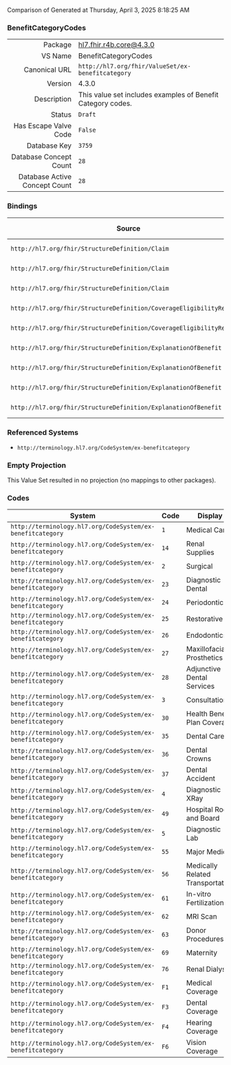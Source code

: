 Comparison of 
Generated at Thursday, April 3, 2025 8:18:25 AM

### BenefitCategoryCodes

|      |     |
| ---: | --- |
| Package | hl7.fhir.r4b.core@4.3.0 |
| VS Name | BenefitCategoryCodes |
| Canonical URL | `http://hl7.org/fhir/ValueSet/ex-benefitcategory` |
| Version | 4.3.0 |
| Description | This value set includes examples of Benefit Category codes. |
| Status | `Draft` |
| Has Escape Valve Code | `False` |
| Database Key | `3759` |
| Database Concept Count | `28` |
| Database Active Concept Count | `28` |
### Bindings

| Source | Element | Binding | Strength | Element Short |
| ------ | ------- | ------- | -------- | ------------- |
| `http://hl7.org/fhir/StructureDefinition/Claim` | `Claim.item.category` | `http://hl7.org/fhir/ValueSet/ex-benefitcategory` | `Example` | Benefit classification |
| `http://hl7.org/fhir/StructureDefinition/Claim` | `Claim.item.detail.category` | `http://hl7.org/fhir/ValueSet/ex-benefitcategory` | `Example` | Benefit classification |
| `http://hl7.org/fhir/StructureDefinition/Claim` | `Claim.item.detail.subDetail.category` | `http://hl7.org/fhir/ValueSet/ex-benefitcategory` | `Example` | Benefit classification |
| `http://hl7.org/fhir/StructureDefinition/CoverageEligibilityRequest` | `CoverageEligibilityRequest.item.category` | `http://hl7.org/fhir/ValueSet/ex-benefitcategory` | `Example` | Benefit classification |
| `http://hl7.org/fhir/StructureDefinition/CoverageEligibilityResponse` | `CoverageEligibilityResponse.insurance.item.category` | `http://hl7.org/fhir/ValueSet/ex-benefitcategory` | `Example` | Benefit classification |
| `http://hl7.org/fhir/StructureDefinition/ExplanationOfBenefit` | `ExplanationOfBenefit.item.category` | `http://hl7.org/fhir/ValueSet/ex-benefitcategory` | `Example` | Benefit classification |
| `http://hl7.org/fhir/StructureDefinition/ExplanationOfBenefit` | `ExplanationOfBenefit.item.detail.category` | `http://hl7.org/fhir/ValueSet/ex-benefitcategory` | `Example` | Benefit classification |
| `http://hl7.org/fhir/StructureDefinition/ExplanationOfBenefit` | `ExplanationOfBenefit.item.detail.subDetail.category` | `http://hl7.org/fhir/ValueSet/ex-benefitcategory` | `Example` | Benefit classification |
| `http://hl7.org/fhir/StructureDefinition/ExplanationOfBenefit` | `ExplanationOfBenefit.benefitBalance.category` | `http://hl7.org/fhir/ValueSet/ex-benefitcategory` | `Example` | Benefit classification |

### Referenced Systems

* `http://terminology.hl7.org/CodeSystem/ex-benefitcategory`
### Empty Projection

This Value Set resulted in no projection (no mappings to other packages).

### Codes

| System | Code | Display |
| ------ | ---- | ------- |
| `http://terminology.hl7.org/CodeSystem/ex-benefitcategory` | `1` | Medical Care |
| `http://terminology.hl7.org/CodeSystem/ex-benefitcategory` | `14` | Renal Supplies |
| `http://terminology.hl7.org/CodeSystem/ex-benefitcategory` | `2` | Surgical |
| `http://terminology.hl7.org/CodeSystem/ex-benefitcategory` | `23` | Diagnostic Dental |
| `http://terminology.hl7.org/CodeSystem/ex-benefitcategory` | `24` | Periodontics |
| `http://terminology.hl7.org/CodeSystem/ex-benefitcategory` | `25` | Restorative |
| `http://terminology.hl7.org/CodeSystem/ex-benefitcategory` | `26` | Endodontics |
| `http://terminology.hl7.org/CodeSystem/ex-benefitcategory` | `27` | Maxillofacial Prosthetics |
| `http://terminology.hl7.org/CodeSystem/ex-benefitcategory` | `28` | Adjunctive Dental Services |
| `http://terminology.hl7.org/CodeSystem/ex-benefitcategory` | `3` | Consultation |
| `http://terminology.hl7.org/CodeSystem/ex-benefitcategory` | `30` | Health Benefit Plan Coverage |
| `http://terminology.hl7.org/CodeSystem/ex-benefitcategory` | `35` | Dental Care |
| `http://terminology.hl7.org/CodeSystem/ex-benefitcategory` | `36` | Dental Crowns |
| `http://terminology.hl7.org/CodeSystem/ex-benefitcategory` | `37` | Dental Accident |
| `http://terminology.hl7.org/CodeSystem/ex-benefitcategory` | `4` | Diagnostic XRay |
| `http://terminology.hl7.org/CodeSystem/ex-benefitcategory` | `49` | Hospital Room and Board |
| `http://terminology.hl7.org/CodeSystem/ex-benefitcategory` | `5` | Diagnostic Lab |
| `http://terminology.hl7.org/CodeSystem/ex-benefitcategory` | `55` | Major Medical |
| `http://terminology.hl7.org/CodeSystem/ex-benefitcategory` | `56` | Medically Related Transportation |
| `http://terminology.hl7.org/CodeSystem/ex-benefitcategory` | `61` | In-vitro Fertilization |
| `http://terminology.hl7.org/CodeSystem/ex-benefitcategory` | `62` | MRI Scan |
| `http://terminology.hl7.org/CodeSystem/ex-benefitcategory` | `63` | Donor Procedures |
| `http://terminology.hl7.org/CodeSystem/ex-benefitcategory` | `69` | Maternity |
| `http://terminology.hl7.org/CodeSystem/ex-benefitcategory` | `76` | Renal Dialysis |
| `http://terminology.hl7.org/CodeSystem/ex-benefitcategory` | `F1` | Medical Coverage |
| `http://terminology.hl7.org/CodeSystem/ex-benefitcategory` | `F3` | Dental Coverage |
| `http://terminology.hl7.org/CodeSystem/ex-benefitcategory` | `F4` | Hearing Coverage |
| `http://terminology.hl7.org/CodeSystem/ex-benefitcategory` | `F6` | Vision Coverage |
